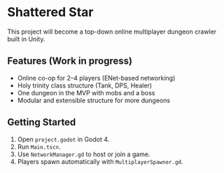 # Shattered Star

This project will become a top-down online multiplayer dungeon crawler built in Unity.

## Features (Work in progress)

- Online co-op for 2–4 players (ENet-based networking)
- Holy trinity class structure (Tank, DPS, Healer)
- One dungeon in the MVP with mobs and a boss
- Modular and extensible structure for more dungeons

## Getting Started

1. Open `project.godot` in Godot 4.
2. Run `Main.tscn`.
3. Use `NetworkManager.gd` to host or join a game.
4. Players spawn automatically with `MultiplayerSpawner.gd`.
